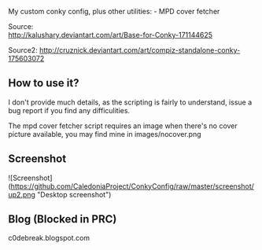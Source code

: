 My custom conky config, plus other utilities:
    - MPD cover fetcher

Source:  
    http://kalushary.deviantart.com/art/Base-for-Conky-171144625

Source2: 
    http://cruznick.deviantart.com/art/compiz-standalone-conky-175603072 


How to use it?
---
I don't provide much details, as the scripting is fairly to understand, issue a bug report if you find any difficulities.

The mpd cover fetcher script requires an image when there's no cover picture available, you may find mine in images/nocover.png


Screenshot
---
![Screenshot] (https://github.com/CaledoniaProject/ConkyConfig/raw/master/screenshot/up2.png "Desktop screenshot")

Blog (Blocked in PRC)
---
c0debreak.blogspot.com
